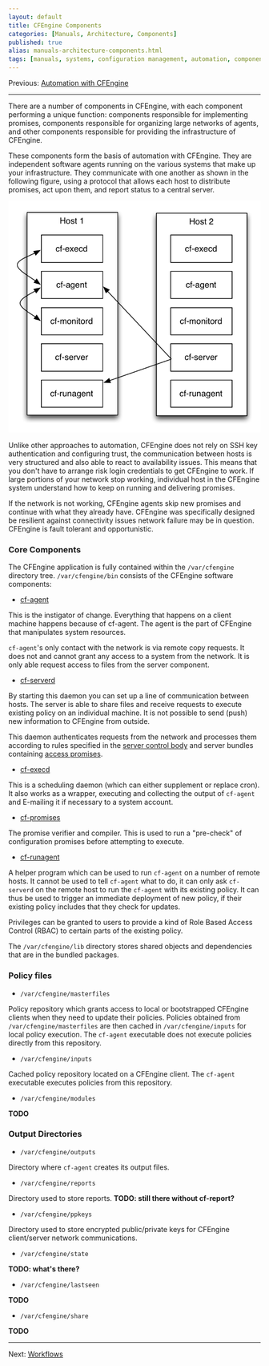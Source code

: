 ```yaml
---
layout: default
title: CFEngine Components
categories: [Manuals, Architecture, Components]
published: true
alias: manuals-architecture-components.html
tags: [manuals, systems, configuration management, automation, components, cf-agent, directory]
---
```


Previous: [Automation with CFEngine](manuals-architecture-automation.html)

****

There are a number of components in CFEngine, with each component performing a 
unique function: components responsible for implementing promises, components 
responsible for organizing large networks of agents, and other components 
responsible for providing the infrastructure of CFEngine.

These components form the basis of automation with CFEngine. They are 
independent software agents running on the various systems that make up your 
infrastructure. They communicate with one  another as shown in the following 
figure, using a protocol that allows each  host to distribute promises, act 
upon them, and report status to a central server.

![Components overview](components-overview.png)

Unlike other approaches to automation, CFEngine does not rely on SSH key 
authentication and configuring trust, the communication between hosts is very 
structured and also able to react to availability issues. This means that you 
don't have to arrange risk login credentials to get CFEngine to work. If large 
portions of your network stop working, individual host in the CFEngine system
understand how to keep on running and delivering promises.

If the network is not working, CFEngine agents skip new promises and continue 
with what they already have. CFEngine was specifically designed be resilient 
against connectivity issues network failure may be in question. CFEngine is
fault tolerant and opportunistic.


### Core Components

The CFEngine application is fully contained within the `/var/cfengine` 
directory tree. `/var/cfengine/bin` consists of the CFEngine software 
components:

* [cf-agent](reference-components-cfagent.html)

This is the instigator of change. Everything that happens on a client machine 
happens because of cf-agent. The agent is the part of CFEngine that 
manipulates system resources.

`cf-agent`'s only contact with the network is via remote copy requests. It 
does not and cannot grant any access to a system from the network. It is only 
able request access to files from the server component.

* [cf-serverd](reference-components-cfserverd.html)

By starting this daemon you can set up a line of communication between hosts.
The server is able to share files and receive requests to execute existing 
policy on an individual machine. It is not possible to send (push) new 
information to CFEngine from outside.

This daemon authenticates requests from the network and processes them 
according to rules specified in the
[server control body](reference-components-cfserverd-control-promises.html) 
and server bundles containing
[access promises](reference-components-cfserverd-bundles-for-server.html).

* [cf-execd](reference-components-cfexecd.html)

This is a scheduling daemon (which can either supplement or replace cron). It 
also works as a wrapper, executing and collecting the output of `cf-agent` and 
E-mailing it if necessary to a system account.

* [cf-promises](reference-components-cfpromises.html)

The promise verifier and compiler. This is used to run a "pre-check" of 
configuration promises before attempting to execute.

* [cf-runagent](reference-components-cfrunagent.html)

A helper program which can be used to run `cf-agent` on a number of remote 
hosts. It cannot be used to tell `cf-agent` what to do, it can only ask 
`cf-serverd` on the remote host to run the `cf-agent` with its existing 
policy. It can thus be used to trigger an immediate deployment of new policy, 
if their existing policy includes that they check for updates.

Privileges can be granted to users to provide a kind of Role Based Access 
Control (RBAC) to certain parts of the existing policy.


The `/var/cfengine/lib` directory stores shared objects and dependencies that 
are in the bundled packages.

### Policy files

* `/var/cfengine/masterfiles`

Policy repository which grants access to local or bootstrapped CFEngine 
clients when they need to update their policies. Policies obtained from 
`/var/cfengine/masterfiles` are then cached in `/var/cfengine/inputs` for 
local policy execution. The `cf-agent` executable does not execute policies 
directly from this repository. 

* `/var/cfengine/inputs`

Cached policy repository located on a CFEngine client. The `cf-agent` 
executable executes policies from this repository.

* `/var/cfengine/modules`

**TODO**

### Output Directories

* `/var/cfengine/outputs`

Directory where `cf-agent` creates its output files.

* `/var/cfengine/reports`

Directory used to store reports. **TODO: still there without cf-report?**

* `/var/cfengine/ppkeys`

Directory used to store encrypted public/private keys for CFEngine
client/server network communications.

* `/var/cfengine/state`

**TODO: what's there?**

* `/var/cfengine/lastseen`

**TODO**


* `/var/cfengine/share`

**TODO**


****

Next: [Workflows](manuals-architecture-workflows.html)
